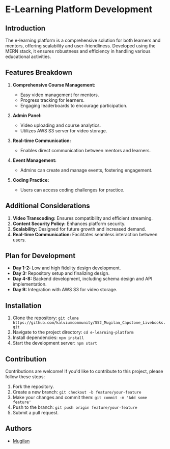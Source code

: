 # E-Learning Platform Development

## Introduction
The e-learning platform is a comprehensive solution for both learners and mentors, offering scalability and user-friendliness. Developed using the MERN stack, it ensures robustness and efficiency in handling various educational activities.


## Features Breakdown
1. **Comprehensive Course Management:**
   - Easy video management for mentors.
   - Progress tracking for learners.
   - Engaging leaderboards to encourage participation.

2. **Admin Panel:**
   - Video uploading and course analytics.
   - Utilizes AWS S3 server for video storage.

3. **Real-time Communication:**
   - Enables direct communication between mentors and learners.

4. **Event Management:**
   - Admins can create and manage events, fostering engagement.

5. **Coding Practice:**
   - Users can access coding challenges for practice.

## Additional Considerations
1. **Video Transcoding:** Ensures compatibility and efficient streaming.
2. **Content Security Policy:** Enhances platform security.
3. **Scalability:** Designed for future growth and increased demand.
4. **Real-time Communication:** Facilitates seamless interaction between users.

## Plan for Development
- **Day 1-2:** Low and high fidelity design development.
- **Day 3:** Repository setup and finalizing design.
- **Day 4-8:** Backend development, including schema design and API implementation.
- **Day 9:** Integration with AWS S3 for video storage.

## Installation
1. Clone the repository: `git clone https://github.com/kalviumcommunity/S52_Mugilan_Capstone_Livebooks.git`
2. Navigate to the project directory: `cd e-learning-platform`
3. Install dependencies: `npm install`
4. Start the development server: `npm start`

## Contribution
Contributions are welcome! If you'd like to contribute to this project, please follow these steps:
1. Fork the repository.
2. Create a new branch: `git checkout -b feature/your-feature`
3. Make your changes and commit them: `git commit -m 'Add some feature'`
4. Push to the branch: `git push origin feature/your-feature`
5. Submit a pull request.

## Authors
- [Mugilan](https://github.com/mugilankani)